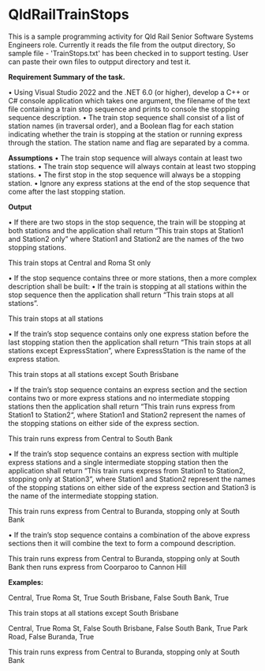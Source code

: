# QldRailTrainStops

This is a sample programming activity for Qld Rail Senior Software Systems Engineers role.
Currently it reads the file from the output directory, So sample file - 'TrainStops.txt' has been checked in to support testing.
User can paste their own files to outpput directory and test it.

**Requirement Summary of the task.**

•	Using Visual Studio 2022 and the .NET 6.0 (or higher), develop a C++ or C# console application which takes one argument, the filename of the text file containing a train stop sequence and prints to console the stopping sequence description.
•	The train stop sequence shall consist of a list of station names (in traversal order), and a Boolean flag for each station indicating whether the train is stopping at the station or running express through the station. The station name and flag are separated by a comma.

**Assumptions**
•	The train stop sequence will always contain at least two stations.
•	The train stop sequence will always contain at least two stopping stations.
•	The first stop in the stop sequence will always be a stopping station.
•	Ignore any express stations at the end of the stop sequence that come after the last stopping station.

**Output**

•	If there are two stops in the stop sequence, the train will be stopping at both stations and the application shall return “This train stops at Station1 and Station2 only” where Station1 and Station2 are the names of the two stopping stations.

This train stops at Central and Roma St only

•	If the stop sequence contains three or more stations, then a more complex description shall be built:
•	If the train is stopping at all stations within the stop sequence then the application shall return “This train stops at all stations”.

This train stops at all stations

•	If the train’s stop sequence contains only one express station before the last stopping station then the application shall return “This train stops at all stations except ExpressStation”, where ExpressStation is the name of the express station.

This train stops at all stations except South Brisbane

•	If the train’s stop sequence contains an express section and the section contains two or more express stations and no intermediate stopping stations then the application shall return “This train runs express from Station1 to Station2“, where Station1 and Station2 represent the names of the stopping stations on either side of the express section.

This train runs express from Central to South Bank

•	If the train’s stop sequence contains an express section with multiple express stations and a single intermediate stopping station then the application shall return “This train runs express from Station1 to Station2, stopping only at Station3”, where Station1 and Station2 represent the names of the stopping stations on either side of the express section and Station3 is the name of the intermediate stopping station.

This train runs express from Central to Buranda, stopping only at South Bank

•	If the train’s stop sequence contains a combination of the above express sections then it will combine the text to form a compound description.

This train runs express from Central to Buranda, stopping only at South Bank then runs express from Coorparoo to Cannon Hill
 
**Examples:**

Central, True Roma St, True
South Brisbane, False South Bank, True

This train stops at all stations except South Brisbane



Central, True Roma St, False
South Brisbane, False South Bank, True Park Road, False Buranda, True

This train runs express from Central to Buranda, stopping only at South Bank
